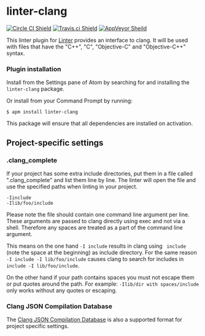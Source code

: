# linter-clang

[![Circle CI Shield](https://img.shields.io/circleci/project/AtomLinter/linter-clang/master.svg?style=flat-square&label=linux)](https://circleci.com/gh/AtomLinter/linter-clang)
[![Travis.ci Shield](https://img.shields.io/travis/AtomLinter/linter-clang/master.svg?style=flat-square&label=os%20x)](https://travis-ci.org/AtomLinter/linter-clang)
[![AppVeyor Sheild](https://img.shields.io/appveyor/ci/AtomLinter/linter-clang/master.svg?style=flat-square&label=windows)](https://ci.appveyor.com/project/kepler0/linter-clang)

This linter plugin for [Linter](https://github.com/AtomLinter/Linter) provides an interface to clang. It will be used with files that have the "C++", "C", "Objective-C" and "Objective-C++" syntax.

### Plugin installation
Install from the Settings pane of Atom by searching for and installing the `linter-clang` package.

Or install from your Command Prompt by running:
```
$ apm install linter-clang
```

This package will ensure that all dependencies are installed on activation.

## Project-specific settings

### .clang_complete
If your project has some extra include directories, put them in a file called ".clang_complete" and list them line by line.
The linter will open the file and use the specified paths when linting in your project.

```
-Iinclude
-Ilib/foo/include
```
Please note the file should contain one command line argument per line.
These arguments are passed to clang directly using exec and not via a shell.
Therefore any spaces are treated as a part of the command line argument.

This means on the one hand `-I include` results in clang using ` include` (note the space at the beginning) as include directory.
For the same reason `-I include -I lib/foo/include` causes clang to search for includes in ` include -I lib/foo/include`.

On the other hand if your path contains spaces you must not escape them or put quotes around the path.
For example: `-Ilib/dir with spaces/include` only works without any quotes or escaping.

### Clang JSON Compilation Database
The [Clang JSON Compilation Database](http://clang.llvm.org/docs/JSONCompilationDatabase.html) is also a supported format for project specific settings.
